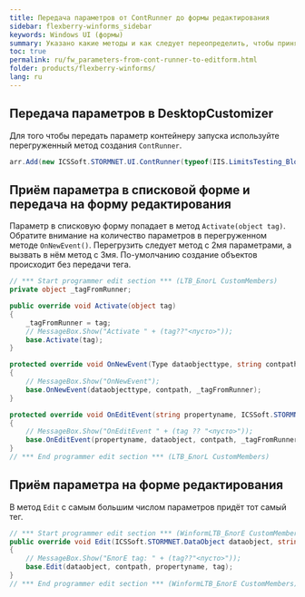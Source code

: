 ```yaml
---
title: Передача параметров от ContRunner до формы редактирования
sidebar: flexberry-winforms_sidebar
keywords: Windows UI (формы)
summary: Указано какие методы и как следует переопределить, чтобы принять параметр от DesktopCustomizer в списковой форме и передать на форму редактирования
toc: true
permalink: ru/fw_parameters-from-cont-runner-to-editform.html
folder: products/flexberry-winforms/
lang: ru
---
```


## Передача параметров в DesktopCustomizer
Для того чтобы передать параметр контейнеру запуска используйте перегруженный метод создания `ContRunner`.

```csharp
arr.Add(new ICSSoft.STORMNET.UI.ContRunner(typeof(IIS.LimitsTesting_Blog.LTB_БлогL), "MyTag1FromContRunner", "LimitsTesting_Blog", "Блог", ""));
```

## Приём параметра в списковой форме и передача на форму редактирования
Параметр в списковую форму попадает в метод `Activate(object tag)`. 
Обратите внимание на количество параметров в перегруженном методе `OnNewEvent()`. Перегрузить следует метод с 2мя параметрами, а вызвать в нём метод с 3мя. По-умолчанию создание объектов происходит без передачи тега.

```csharp
// *** Start programmer edit section *** (LTB_БлогL CustomMembers)
private object _tagFromRunner;

public override void Activate(object tag)
{
    _tagFromRunner = tag;
    // MessageBox.Show("Activate " + (tag??"<пусто>"));
    base.Activate(tag);
}

protected override void OnNewEvent(Type dataobjecttype, string contpath)
{
    // MessageBox.Show("OnNewEvent");
    base.OnNewEvent(dataobjecttype, contpath, _tagFromRunner);
}

protected override void OnEditEvent(string propertyname, ICSSoft.STORMNET.DataObject dataobject, string contpath, object tag)
{
    // MessageBox.Show("OnEditEvent " + (tag ?? "<пусто>"));
    base.OnEditEvent(propertyname, dataobject, contpath, _tagFromRunner);
}
// *** End programmer edit section *** (LTB_БлогL CustomMembers)
```

## Приём параметра на форме редактирования
В метод `Edit` с самым большим числом параметров придёт тот самый тег.

```csharp
// *** Start programmer edit section *** (WinformLTB_БлогE CustomMembers)
public override void Edit(ICSSoft.STORMNET.DataObject dataobject, string contpath, string propertyname, object tag)
{
    // MessageBox.Show("БлогE tag: " + (tag??"<пусто>"));
    base.Edit(dataobject, contpath, propertyname, tag);
}
// *** End programmer edit section *** (WinformLTB_БлогE CustomMembers)
```